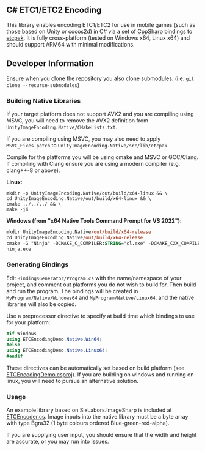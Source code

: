## C# ETC1/ETC2 Encoding
This library enables encoding ETC1/ETC2 for use in mobile games (such as those based on Unity or cocos2d) in C# via a set of [CppSharp](https://github.com/mono/CppSharp) bindings to [etcpak](https://github.com/wolfpld/etcpak). It is fully cross-platform (tested on Windows x64, Linux x64) and should support ARM64 with minimal modifications.

## Developer Information
Ensure when you clone the repository you also clone submodules. (i.e. `git clone --recurse-submodules`)

### Building Native Libraries
If your target platform does not support AVX2 and you are compiling using MSVC, you will need to remove the AVX2 definition from `UnityImageEncoding.Native/CMakeLists.txt`.

If you are compiling using MSVC, you may also need to apply `MSVC_Fixes.patch` to `UnityImageEncoding.Native/src/lib/etcpak`.

Compile for the platforms you will be using cmake and MSVC or GCC/Clang. If compiling with Clang ensure you are using a modern compiler (e.g. clang++-8 or above).

**Linux:**
```
mkdir -p UnityImageEncoding.Native/out/build/x64-linux && \
cd UnityImageEncoding.Native/out/build/x64-linux && \
cmake ../../../ && \
make -j4
```

**Windows (from "x64 Native Tools Command Prompt for VS 2022"):**
```ps
mkdir UnityImageEncoding.Native/out/build/x64-release 
cd UnityImageEncoding.Native/out/build/x64-release
cmake -G "Ninja" -DCMAKE_C_COMPILER:STRING="cl.exe" -DCMAKE_CXX_COMPILER:STRING="cl.exe" -DCMAKE_BUILD_TYPE:STRING="Release" -DCMAKE_INSTALL_PREFIX:PATH="."  -DCMAKE_MAKE_PROGRAM="C:\PROGRAM FILES\MICROSOFT VISUAL STUDIO\2022\ENTERPRISE\COMMON7\IDE\COMMONEXTENSIONS\MICROSOFT\CMAKE\Ninja\ninja.exe" "../../../"
ninja.exe
```

### Generating Bindings
Edit `BindingsGenerator/Program.cs` with the name/namespace of your project, and comment out platforms you do not wish to build for. Then build and run the program. The bindings will be created in `MyProgram/Native/Windows64` and `MyProgram/Native/Linux64`, and the native libraries will also be copied.

Use a preprocessor directive to specify at build time which bindings to use for your platform:
```cs
#if Windows
using ETCEncodingDemo.Native.Win64;
#else
using ETCEncodingDemo.Native.Linux64;
#endif
```

These directives can be automatically set based on build platform (see [ETCEncodingDemo.csproj](https://github.com/rayshift/unity-image-encoding/blob/master/ETCEncodingDemo/ETCEncodingDemo.csproj)). If you are building on windows and running on linux, you will need to pursue an alternative solution.

### Usage
An example library based on SixLabors.ImageSharp is included at [ETCEncoder.cs](https://github.com/rayshift/unity-image-encoding/blob/master/ETCEncodingDemo/ETCEncoder.cs). Image inputs into the native library must be a byte array with type Bgra32 (1 byte colours ordered Blue-green-red-alpha).

If you are supplying user input, you should ensure that the width and height are accurate, or you may run into issues.
